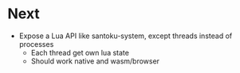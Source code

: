 # Next

- Expose a Lua API like santoku-system, except threads instead of processes
    - Each thread get own lua state
    - Should work native and wasm/browser
